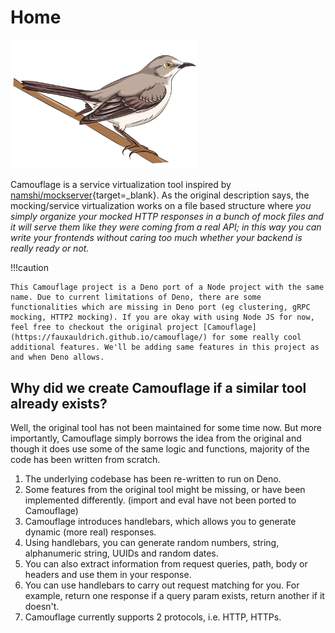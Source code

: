 # Home

<img src="camouflage.png" alt="camouflage.png" width="300"/>

Camouflage is a service virtualization tool inspired by [namshi/mockserver](https://github.com/namshi/mockserver){target=\_blank}. As the original description says, the mocking/service virtualization works on a file based structure where _you simply organize your mocked HTTP responses in a bunch of mock files and it will serve them like they were coming from a real API; in this way you can write your frontends without caring too much whether your backend is really ready or not._

!!!caution

    This Camouflage project is a Deno port of a Node project with the same name. Due to current limitations of Deno, there are some functionalities which are missing in Deno port (eg clustering, gRPC mocking, HTTP2 mocking). If you are okay with using Node JS for now, feel free to checkout the original project [Camouflage](https://fauxauldrich.github.io/camouflage/) for some really cool additional features. We'll be adding same features in this project as and when Deno allows.

## Why did we create Camouflage if a similar tool already exists?

Well, the original tool has not been maintained for some time now. But more importantly, Camouflage simply borrows the idea from the original and though it does use some of the same logic and functions, majority of the code has been written from scratch.

1. The underlying codebase has been re-written to run on Deno.
2. Some features from the original tool might be missing, or have been implemented differently. (import and eval have not been ported to Camouflage)
3. Camouflage introduces handlebars, which allows you to generate dynamic (more real) responses.
4. Using handlebars, you can generate random numbers, string, alphanumeric string, UUIDs and random dates.
5. You can also extract information from request queries, path, body or headers and use them in your response.
6. You can use handlebars to carry out request matching for you. For example, return one response if a query param exists, return another if it doesn't.
7. Camouflage currently supports 2 protocols, i.e. HTTP, HTTPs.
